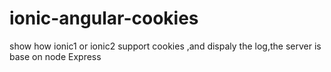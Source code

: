 # ionic-angular-cookies
show how ionic1 or ionic2 support cookies ,and dispaly the log,the server is base on node Express


